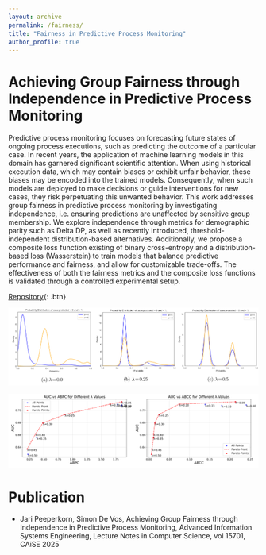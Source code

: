 ```yaml
---
layout: archive
permalink: /fairness/
title: "Fairness in Predictive Process Monitoring"
author_profile: true
---
```


Achieving Group Fairness through Independence in Predictive Process Monitoring
=======

Predictive process monitoring focuses on forecasting future states of ongoing process executions, such as predicting the outcome of a particular case. In recent years, the application of machine learning models in this domain has garnered significant scientific attention. When using historical execution data, which may contain biases or exhibit unfair behavior, these biases may be encoded into the trained models. Consequently, when such models are deployed to make decisions or guide interventions for new cases, they risk perpetuating this unwanted behavior. This work addresses group fairness in predictive process monitoring by investigating independence, i.e. ensuring predictions are unaffected by sensitive group membership. We explore independence through metrics for demographic parity such as Delta DP, as well as recently introduced, threshold-independent distribution-based alternatives. Additionally, we propose a composite loss function existing of binary cross-entropy and a distribution-based loss (Wasserstein) to train models that balance predictive performance and fairness, and allow for customizable trade-offs. The effectiveness of both the fairness metrics and the composite loss functions is validated through a controlled experimental setup.


[Repository](https://github.com/jaripeeperkorn/Group-Fairness-in-Predictive-Process-Monitoring){: .btn}

![](/images/distrfairness.png)

![](/images/tradeofffairness.png)

Publication
=======
* Jari Peeperkorn, Simon De Vos, Achieving Group Fairness through Independence in Predictive Process Monitoring, Advanced Information Systems Engineering, Lecture Notes in Computer Science, vol 15701, CAiSE 2025